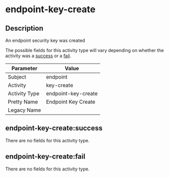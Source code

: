 endpoint-key-create
===================

Description
-----------
An endpoint security key was created

The possible fields for this activity type will vary depending on whether the activity was a [success](#endpoint-key-createsuccess) or a [fail](#endpoint-key-createfail).

| Parameter     | Value               |
| ------------- | ------------------- |
| Subject       | endpoint            |
| Activity      | key-create          |
| Activity Type | endpoint-key-create |
| Pretty Name   | Endpoint Key Create |
| Legacy Name   |                     |

endpoint-key-create:success
---------------------------

There are no fields for this activity type.


endpoint-key-create:fail
------------------------

There are no fields for this activity type.
